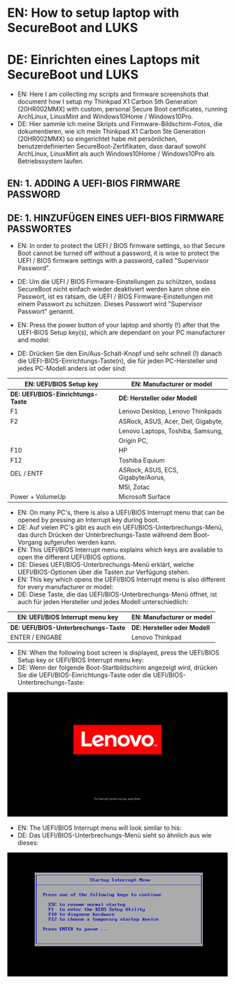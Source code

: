 # EN: How to setup laptop with SecureBoot and LUKS
# DE: Einrichten eines Laptops mit SecureBoot und LUKS 

* EN: Here I am collecting my scripts and firmware screenshots that document how I setup my Thinkpad X1 Carbon 5th Generation (20HR002MMX) with custom, personal Secure Boot certificates, running ArchLinux, LinuxMint and Windows10Home / Windows10Pro. 
* DE: Hier sammle ich meine Skripts und Firmware-Bildschirm-Fotos, die dokumentieren, wie ich mein Thinkpad X1 Carbon 5te Generation (20HR002MMX) so eingerichtet habe mit persönlichen, benutzerdefinierten SecureBoot-Zertifikaten, dass darauf sowohl ArchLinux, LinuxMint als auch Windows10Home / Windows10Pro als Betriebssystem laufen. 

## EN: 1. ADDING A UEFI-BIOS FIRMWARE PASSWORD
## DE: 1. HINZUFÜGEN EINES UEFI-BIOS FIRMWARE PASSWORTES

* EN: In order to protect the UEFI / BIOS firmware settings, so that Secure Boot cannot be turned off without a password, it is wise to protect the UEFI / BIOS firmware settings with a password, called "Supervisor Password". 
* DE: Um die UEFI / BIOS Firmware-Einstellungen zu schützen, sodass SecureBoot nicht einfach wieder deaktiviert werden kann ohne ein Passwort, ist es ratsam, die UEFI / BIOS Firmware-Einstellungen mit einem Passwort zu schützen. Dieses Passwort wird "Supervisor Passwort" genannt. 

* EN: Press the power button of your laptop and shortly (!) after that the UEFI-BIOS Setup key(s), which are dependant on your PC manufacturer and model: 
* DE: Drücken Sie den Ein/Aus-Schalt-Knopf und sehr schnell (!) danach die UEFI-BIOS-Einrichtungs-Taste(n), die für jeden PC-Hersteller und jedes PC-Modell anders ist oder sind: 

| EN: UEFI/BIOS Setup key                | EN: Manufacturer or model          |
| -------------------------------------- | ---------------------------------- |
| **DE: UEFI/BIOS-Einrichtungs-Taste**   | **DE: Hersteller oder Modell**     |
| F1                                     | Lenovo Desktop, Lenovo Thinkpads   |
| F2                                     | ASRock, ASUS, Acer, Dell, Gigabyte,|
|                                        | Lenovo Laptops, Toshiba, Samsung,  |
|                                        | Origin PC,                         |
| F10                                    | HP                                 |
| F12                                    | Toshiba Equium                     | 
| DEL / ENTF                             | ASRock, ASUS, ECS, Gigabyte/Aorus, |
|                                        | MSI, Zotac                         |
| Power + VolumeUp                       | Microsoft Surface                  | 

* EN: On many PC's, there is also a UEFI/BIOS Interrupt menu that can be opened by pressing an Interrupt key during boot.  
* DE: Auf vielen PC's gibt es auch ein UEFI/BIOS-Unterbrechungs-Menü, das durch Drücken der Unterbrechungs-Taste während dem Boot-Vorgang aufgerufen werden kann. 
* EN: This UEFI/BIOS Interrupt menu explains which keys are available to open the different UEFI/BIOS options. 
* DE: Dieses UEFI/BIOS-Unterbrechungs-Menü erklärt, welche UEFI/BIOS-Optionen über die Tasten zur Verfügung stehen. 
* EN: This key which opens the UEFI/BIOS Interrupt menu is also different for every manufacturer or model: 
* DE: Diese Taste, die das UEFI/BIOS-Unterbrechungs-Menü öffnet, ist auch für jeden Hersteller und jedes Modell unterschiedlich: 

| EN: UEFI/BIOS Interrupt menu key       | EN: Manufacturer or model          |
| -------------------------------------- | ---------------------------------- |
| **DE: UEFI/BIOS-Unterbrechungs-Taste** | **DE: Hersteller oder Modell**     |
| ENTER / EINGABE                        | Lenovo Thinkpad                    | 

* EN: When the following boot screen is displayed, press the UEFI/BIOS Setup key or UEFI/BIOS Interrupt menu key:  
* DE: Wenn der folgende Boot-Startbildschirm angezeigt wird, drücken Sie die UEFI/BIOS-Einrichtungs-Taste oder die UEFI/BIOS-Unterbrechungs-Taste: 

![00_Startup_-_01_Boot_Screen.png](00_ADD_SUPERVISOR_PASSWORD_ON_NEW_PC/00_Startup_-_01_Boot_Screen.png) 

* EN: The UEFI/BIOS Interrupt menu will look similar to his: 
* DE: Das UEFI/BIOS-Unterbrechungs-Menü sieht so ähnlich aus wie dieses: 

![00_Startup_-_02_Interrupt_Menu.png](00_ADD_SUPERVISOR_PASSWORD_ON_NEW_PC/00_Startup_-_02_Interrupt_Menu.png) 

